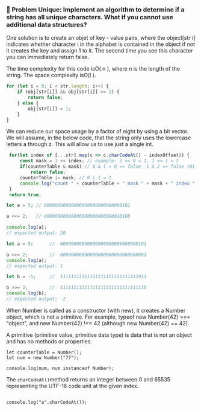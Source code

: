### 📝 Problem Unique: Implement an algorithm to determine if a string has all unique characters. What if you cannot use additional data structures? 

One solution is to create an objet of key - value pairs, where the object[str i] indicates whether character 
i in the alphabet is contained in the object if not it creates the key and assign 1 to it. The second time you see this character you can immediately 
return false. 

The time complexity for this code isO( n ), where n is the length of the string. The space complexity isO(l ). 

```javascript
for (let i = 0; i < str.length; i++) {
    if (obj[str[i]] && obj[str[i]] >= 1) {
        return false;
    } else {
        obj[str[i]] = 1;
    }
}

```
We can reduce our space usage by a factor of eight by using a bit vector. We will assume, in the below code, 
that the string only uses the lowercase letters a through z. This will allow us to use just a single int. 

```javascript
 for(let index of [...str].map(c => c.charCodeAt() - indexOffset)) {
     const mask = 1 << index; // example: 1 << 0 = 1, 1 << 1 = 2
     if(counterTable & mask) // 0 & 1 = 0 => false  1 & 2 => false (01 & 10)
         return false;
     counterTable |= mask; // 0 | 1 = 1
     console.log("count " + counterTable + " mask " + mask + " index " + index);
 }
 return true;
```

```javascript
let a = 5; // 00000000000000000000000000000101

a <<= 2;   // 00000000000000000000000000010100

console.log(a);
// expected output: 20
```

``` javascript
let a = 5;      //  00000000000000000000000000000101

a >>= 2;        //  00000000000000000000000000000001
console.log(a);
// expected output: 1

let b = -5;     //  11111111111111111111111111111011

b >>= 2;        //  11111111111111111111111111111110
console.log(b);
// expected output: -2
```





When Number is called as a constructor (with new), it creates a Number object, which is not a primitive. For example, typeof new Number(42) === "object", and new Number(42) !== 42 (although new Number(42) == 42).

A primitive (primitive value, primitive data type) is data that is not an object and has no methods or properties.

``` 
let counterTable = Number(); 
let num = new Number("77");

console.log(num, num instanceof Number);
```

The `charCodeAt()`method returns an integer between 0 and 65535 representing the UTF-16 code unit at the given index.

```

console.log("a".charCodeAt());

```
